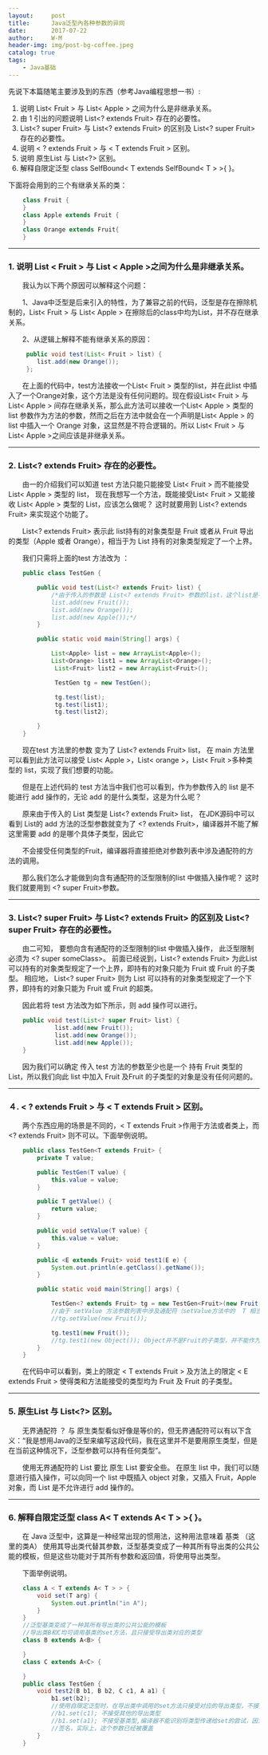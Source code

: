 ```yaml
---
layout:     post
title:      Java泛型內各种参数的异同
date:       2017-07-22
author:     W-M
header-img: img/post-bg-coffee.jpeg
catalog: true
tags:
    - Java基础
---
```


先说下本篇随笔主要涉及到的东西（参考Java编程思想一书）:

1. 说明 List< Fruit > 与 List< Apple > 之间为什么是非继承关系。
2. 由 1 引出的问题说明 List<? extends Fruit> 存在的必要性。
3. List<? super Fruit> 与 List<? extends Fruit> 的区别及 List<? super Fruit> 存在的必要性。
4. 说明 < ? extends Fruit > 与 < T extends Fruit > 区别。
5. 说明 原生List 与 List<?> 区别。
6. 解释自限定泛型 class SelfBound< T extends SelfBound< T > >{ }。

下面将会用到的三个有继承关系的类：

```java
    class Fruit {
    }
    class Apple extends Fruit {
    }
    class Orange extends Fruit{
    }

```
_ _ _
### **1. 说明 List < Fruit > 与 List < Apple >之间为什么是非继承关系。**
&emsp;&emsp;我认为以下两个原因可以解释这个问题：

　　1、Java中泛型是后来引入的特性，为了兼容之前的代码，泛型是存在擦除机制的，List< Fruit > 与 List< Apple > 在擦除后的class中均为List，并不存在继承关系。

　　2、从逻辑上解释不能有继承关系的原因：
```java
     public void test(List< Fruit > list) {
        list.add(new Orange());
     };
```
&emsp;&emsp;在上面的代码中，test方法接收一个List< Fruit > 类型的list，并在此list 中插入了一个Orange对象，这个方法是没有任何问题的。现在假设List< Fruit > 与 List< Apple > 间存在继承关系，那么此方法可以接收一个List< Apple > 类型的list 参数作为方法的参数，然而之后在方法中就会在一个声明是List< Apple > 的list 中插入一个 Orange 对象，这显然是不符合逻辑的。所以 List< Fruit > 与 List< Apple >之间应该是非继承关系。

_ _ _
### **2. List<? extends Fruit> 存在的必要性。**

&emsp;&emsp;由一的介绍我们可以知道 test 方法只能只能接受 List< Fruit > 而不能接受 List< Apple > 类型的 list， 现在我想写一个方法，既能接受List< Fruit > 又能接收 List< Apple > 类型的 List，应该怎么做呢？ 这时就要用到 List<? extends Fruit> 来实现这个功能了。

&emsp;&emsp;List<? extends Fruit> 表示此 list持有的对象类型是 Fruit 或者从 Fruit 导出的类型（Apple 或者 Orange），相当于为 List 持有的对象类型规定了一个上界。

&emsp;&emsp;我们只需将上面的test 方法改为 ：

```java
    public class TestGen {

        public void test(List<? extends Fruit> list) {
            /*由于传入的参数是 List<? extends Fruit> 参数的list，这个list是不能进行add 操作的。
            list.add(new Fruit());
            list.add(new Orange());
            list.add(new Apple());*/
        }

        public static void main(String[] args) {

            List<Apple> list = new ArrayList<Apple>();
            List<Orange> list1 = new ArrayList<Orange>();
             List<Fruit> list2 = new ArrayList<Fruit>();

             TestGen tg = new TestGen();

             tg.test(list);
             tg.test(list1);
             tg.test(list2);

        }
    }
```
&emsp;&emsp;现在test 方法里的参数 变为了 List<? extends Fruit> list， 在 main 方法里可以看到此方法可以接受 List< Apple >，List< orange >，List< Fruit >多种类型的 list，实现了我们想要的功能。

&emsp;&emsp;但是在上述代码的 test 方法当中我们也可以看到，作为参数传入的 list 是不能进行 add 操作的，无论 add 的是什么类型，这是为什么呢？

&emsp;&emsp;原来由于传入的 List 类型是 List<? extends Fruit> list， 在JDK源码中可以看到 List的 add 方法的泛型参数就变为了 <? extends Fruit>，编译器并不能了解这里需要 add 的是哪个具体子类型，因此它

&emsp;&emsp;不会接受任何类型的Fruit，编译器将直接拒绝对参数列表中涉及通配符的方法的调用。

&emsp;&emsp;那么我们怎么才能做到向含有通配符的泛型限制的list 中做插入操作呢？ 这时我们就要用到 <? super Fruit>参数。

_ _ _
### **3. List<? super Fruit> 与 List<? extends Fruit> 的区别及 List<? super Fruit> 存在的必要性。**
&emsp;&emsp;由二可知， 要想向含有通配符的泛型限制的list 中做插入操作， 此泛型限制必须为  <? super someClass>。 前面已经说到，List<? extends Fruit> 为此List 可以持有的对象类型规定了一个上界，即持有的对象只能为 Fruit 或 Fruit 的子类型。 相应地， List<? super Fruit> 则为 List 可以持有的对象类型规定了一个下界，即持有的对象只能为 Fruit 或 Fruit 的超类。

&emsp;&emsp;因此若将 test 方法改为如下所示，则 add 操作可以进行。

```java
    public void test(List<? super Fruit> list) {
             list.add(new Fruit());
             list.add(new Orange());
             list.add(new Apple());
    }
```

&emsp;&emsp;因为我们可以确定 传入 test 方法的参数至少也是一个 持有 Fruit 类型的 List，所以我们向此 list 中加入 Fruit 及Fruit 的子类型的对象是没有任何问题的。

_ _ _
### **４. < ? extends Fruit > 与 < T extends Fruit > 区别。**

&emsp;&emsp;两个东西应用的场景是不同的，< T extends Fruit >作用于方法或者类上，而 <? extends Fruit> 则不可以。下面举例说明。

```java
    public class TestGen<T extends Fruit> {
        private T value;

        public TestGen(T value) {
            this.value = value;
        }

        public T getValue() {
            return value;
        }

        public void setValue(T value) {
            this.value = value;
        }

        public <E extends Fruit> void test1(E e) {
            System.out.println(e.getClass().getName());
        }

        public static void main(String[] args) {

            TestGen<? extends Fruit> tg = new TestGen<Fruit>(new Fruit());
            //由于 setValue 方法参数列表中涉及通配符（setValue方法中的  T 相当于 ? extends Fruit），setValue方法不能调用。
            //tg.setValue(new Fruit());

            tg.test1(new Fruit());
            //tg.test1(new Object()); Object并不是Fruit的子类型，并不能作为参数传入test1方法。
        }
    }
```

&emsp;&emsp;在代码中可以看到，类上的限定 < T extends Fruit > 及方法上的限定 < E extends Fruit > 使得类和方法能接受的类型均为 Fruit 及 Fruit 的子类型。

_ _ _
### **5. 原生List 与 List<?> 区别。**

&emsp;&emsp;无界通配符 ？ 与 原生类型看似好像是等价的，但无界通配符可以有以下含义：“我是想用Java的泛型来编写这段代码，我在这里并不是要用原生类型，但是在当前这种情况下，泛型参数可以持有任何类型”。

&emsp;&emsp;使用无界通配符的 List<?> 要比 原生 List 要安全些。 在原生 list 中，我们可以随意进行插入操作，可以向同一个 list 中既插入 object 对象，又插入 Fruit，Apple 对象，而 List<?> 是不允许进行 add 操作的。

_ _ _
### **6. 解释自限定泛型 class A< T extends A< T > >{ }。**

&emsp;&emsp;在 Java 泛型中，这算是一种经常出现的惯用法，这种用法意味着 基类 （这里的类A） 使用其导出类代替其参数，泛型基类变成了一种其所有导出类的公共公能的模板，但是这些功能对于其所有参数和返回值，将使用导出类型。

&emsp;&emsp;下面举例说明。

```java
    class A < T extends A< T > > {
        void set(T arg) {
            System.out.println("in A");
        }
    }
    //泛型基类变成了一种其所有导出类的公共公能的模板
    //导出类B和C均可调用基类的set方法，且只接受导出类对应的类型
    class B extends A<B> {

    }
    class C extends A<C> {

    }
    public class TestGen {
        void test2(B b1, B b2, C c1, A a1) {
            b1.set(b2);
            //使用自限定泛型时，在导出类中调用的set方法只接受对应的导出类型，不接受基类型和其他的导出类型
            //b1.set(c1); 不接受其他的导出类型
            //b1.set(a1); 不接受基类型,编译器不能识别将类型传递给set的尝试，因为没有任何方法有这样的
            //签名，实际上，这个参数已经被覆盖
        }
    }
```
















